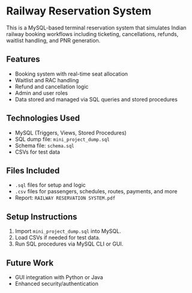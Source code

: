 # Railway Reservation System

This is a MySQL-based terminal reservation system that simulates Indian railway booking workflows including ticketing, cancellations, refunds, waitlist handling, and PNR generation.

## Features

- Booking system with real-time seat allocation
- Waitlist and RAC handling
- Refund and cancellation logic
- Admin and user roles
- Data stored and managed via SQL queries and stored procedures

## Technologies Used

- MySQL (Triggers, Views, Stored Procedures)
- SQL dump file: `mini_project_dump.sql`
- Schema file: `schema.sql`
- CSVs for test data

##  Files Included

- `.sql` files for setup and logic
- `.csv` files for passengers, schedules, routes, payments, and more
- Report: `RAILWAY RESERVATION SYSTEM.pdf`

##  Setup Instructions

1. Import `mini_project_dump.sql` into MySQL.
2. Load CSVs if needed for test data.
3. Run SQL procedures via MySQL CLI or GUI.

##  Future Work

- GUI integration with Python or Java
- Enhanced security/authentication
